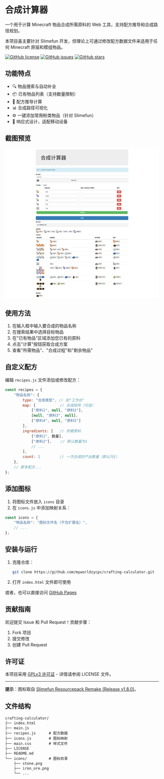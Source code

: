 # 合成计算器

一个用于计算 Minecraft 物品合成所需原料的 Web 工具，支持配方推导和合成路径规划。

本项目虽主要针对 Slimefun 开发，但理论上可通过修改配方数据文件来适用于任何 Minecraft 原版和模组物品。

[![GitHub license](https://img.shields.io/github/license/myworldzycpc/crafting-calculator)](LICENSE)
[![GitHub issues](https://img.shields.io/github/issues/myworldzycpc/crafting-calculator)](https://github.com/myworldzycpc/crafting-calculator/issues)
[![GitHub stars](https://img.shields.io/github/stars/myworldzycpc/crafting-calculator)](https://github.com/myworldzycpc/crafting-calculator/stargazers)

## 功能特点

- 🔍 物品搜索与自动补全
- 📦 已有物品列表（支持数量限制）
- 🧪 配方推导计算
- 📊 合成路径可视化
- ⚙️ 一键添加常用粉类物品（针对 Slimefun）
- 📱 响应式设计，适配移动设备

## 截图预览

![合成计算器界面](screenshot.png)

## 使用方法

1. 在输入框中输入要合成的物品名称
2. 在搜索结果中选择目标物品
3. 在"已有物品"区域添加您已有的原料
4. 点击"计算"按钮获取合成方案
5. 查看"所需物品"、"合成过程"和"剩余物品"

## 自定义配方

编辑 `recipes.js` 文件添加或修改配方：

```javascript
const recipes = {
    "物品名称": {
        type: "合成类型", // 如"工作台"
        map: [           // 合成矩阵（可选）
            ["原料1", null, "原料2"],
            [null, "原料3", null],
            ["原料4", null, "原料5"]
        ],
        ingredients: [   // 所需原料
            ["原料1", 数量],
            ["原料2"],    // 默认数量为1
            // ...
        ],
        count: 1         // 一次合成的产出数量（默认为1）
    },
    // 更多配方...
};
```

## 添加图标

1. 将图标文件放入 `icons` 目录
2. 在 `icons.js` 中添加映射关系：

```javascript
const icons = {
    "物品名称": "图标文件名（不含扩展名）",
    // ...
};
```

## 安装与运行

1. 克隆仓库：
   ```bash
   git clone https://github.com/myworldzycpc/crafting-calculator.git
   ```
2. 打开 `index.html` 文件即可使用

或者，也可以直接访问 [GitHub Pages](https://myworldzycpc.github.io/crafting-calculator/index.html)

## 贡献指南

欢迎提交 Issue 和 Pull Request！贡献步骤：
1. Fork 项目
2. 提交修改
3. 创建 Pull Request

## 许可证

本项目采用 [GPLv3 许可证](LICENSE) - 详情请参阅 LICENSE 文件。

---

**提示**：图标取自 [Slimefun Resourcepack Remake (Release v1.8.0)](https://github.com/xMikux/Slimefun-Resourcepack)。

## 文件结构

```
crafting-calculator/
├── index.html
├── main.js
├── recipes.js      # 配方数据
├── icons.js        # 图标映射
├── main.css        # 样式文件
├── LICENSE
├── README.md
└── icons/          # 图标目录
    ├── stone.png
    ├── iron_ore.png
    └── ...
```
